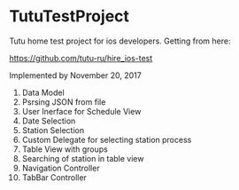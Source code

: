 # TutuTestProject

Tutu home test project for ios developers. Getting from here:

https://github.com/tutu-ru/hire_ios-test

Implemented by November 20, 2017

1. Data Model
2. Psrsing JSON from file
3. User Inerface for Schedule View
4. Date Selection
5. Station Selection 
6. Custom Delegate for selecting station process
7. Table View with groups
8. Searching of station in table view
9. Navigation Controller
10. TabBar Controller
